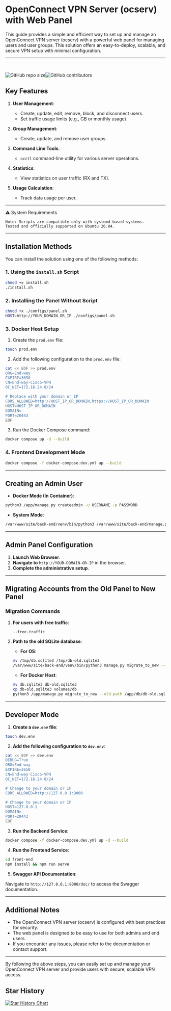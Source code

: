 
# OpenConnect VPN Server (ocserv) with Web Panel

This guide provides a simple and efficient way to set up and manage an OpenConnect VPN server (ocserv) with a powerful web panel for managing users and user groups. This solution offers an easy-to-deploy, scalable, and secure VPN setup with minimal configuration.

---
<br />

<p>
<img alt="GitHub repo size" src="https://img.shields.io/github/repo-size/mmtaee/ocserv-users-management"><img alt="GitHub contributors" src="https://img.shields.io/github/contributors/mmtaee/ocserv-users-management"> 
</p>
 

## Key Features

1. **User Management**:
   - Create, update, edit, remove, block, and disconnect users.
   - Set traffic usage limits (e.g., GB or monthly usage).
  
2. **Group Management**:
   - Create, update, and remove user groups.
  
3. **Command Line Tools**:
   - `occtl` command-line utility for various server operations.
  
4. **Statistics**:
   - View statistics on user traffic (RX and TX).
  
5. **Usage Calculation**:
   - Track data usage per user.

---

⚠️ System Requirements

    Note: Scripts are compatible only with systemd-based systems.
    Tested and officially supported on Ubuntu 20.04.

---

## Installation Methods

You can install the solution using one of the following methods:

### 1. **Using the `install.sh` Script**

```bash
chmod +x install.sh
./install.sh
```

### 2. **Installing the Panel Without Script**

```bash
chmod +x ./configs/panel.sh
HOST=http://YOUR_DOMAIN_OR_IP ./configs/panel.sh
```

### 3. **Docker Host Setup**

1. Create the `prod.env` file:

```bash
touch prod.env
```

2. Add the following configuration to the `prod.env` file:

```bash
cat << EOF >> prod.env
ORG=End-way
EXPIRE=3650
CN=End-way-Cisco-VPN
OC_NET=172.16.24.0/24

# Replace with your domain or IP
CORS_ALLOWED=http://HOST_IP_OR_DOMAIN,https://HOST_IP_OR_DOMAIN
HOST=HOST_IP_OR_DOMAIN
DOMAIN=
PORT=20443
EOF
```

3. Run the Docker Compose command:

```bash
docker compose up -d --build
```

### 4. **Frontend Development Mode**

```bash
docker compose -f docker-compose.dev.yml up --build
```

---

## Creating an Admin User

- **Docker Mode (In Container)**:

```bash
python3 /app/manage.py createadmin -u USERNAME -p PASSWORD
```

- **System Mode**:

```bash
/var/www/site/back-end/venv/bin/python3 /var/www/site/back-end/manage.py createadmin -u USERNAME -p PASSWORD
```

---

## Admin Panel Configuration

1. **Launch Web Browser**.
2. **Navigate to** `http://YOUR-DOMAIN-OR-IP` in the browser.
3. **Complete the administrative setup**.

---

## Migrating Accounts from the Old Panel to New Panel

### Migration Commands

1. **For users with free traffic**:
   
   ```bash
   --free-traffic
   ```

2. **Path to the old SQLite database**:
   - **For OS**:

   ```bash
   mv /tmp/db.sqlite3 /tmp/db-old.sqlite3
   /var/www/site/back-end/venv/bin/python3 manage.py migrate_to_new --old-path /tmp/db-old.sqlite3
   ```

   - **For Docker Host**:
   
   ```bash
   mv db.sqlite3 db-old.sqlite3
   cp db-old.sqlite3 volumes/db
   python3 /app/manage.py migrate_to_new --old-path /app/db/db-old.sqlite3
   ```

---

## Developer Mode

1. **Create a `dev.env` file**:

```bash
touch dev.env
```

2. **Add the following configuration to `dev.env`**:

```bash
cat << EOF >> dev.env
DEBUG=True
ORG=End-way
EXPIRE=3650
CN=End-way-Cisco-VPN
OC_NET=172.16.24.0/24

# Change to your domain or IP
CORS_ALLOWED=http://127.0.0.1:9000

# Change to your domain or IP
HOST=127.0.0.1
DOMAIN=
PORT=20443
EOF
```

3. **Run the Backend Service**:

```bash
docker compose -f docker-compose.dev.yml up -d --build
```

4. **Run the Frontend Service**:

```bash
cd front-end
npm install && npm run serve
```

5. **Swagger API Documentation**:

Navigate to `http://127.0.0.1:8000/doc/` to access the Swagger documentation.

---

## Additional Notes

- The OpenConnect VPN server (ocserv) is configured with best practices for security.
- The web panel is designed to be easy to use for both admins and end users.
- If you encounter any issues, please refer to the documentation or contact support.

---

By following the above steps, you can easily set up and manage your OpenConnect VPN server and provide users with secure, scalable VPN access.


## Star History

[![Star History Chart](https://api.star-history.com/svg?repos=mmtaee/ocserv-users-management&type=Date)](https://www.star-history.com/#mmtaee/ocserv-users-management&Date)
 